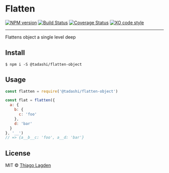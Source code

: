 # Flatten

[![NPM version][npm-img]][npm]
[![Build Status][ci-img]][ci]
[![Coverage Status][coveralls-img]][coveralls]
[![XO code style][xo-img]][xo]


[npm-img]:         https://img.shields.io/npm/v/@tadashi/flatten-object.svg
[npm]:             https://www.npmjs.com/package/@tadashi/flatten-object
[ci-img]:          https://travis-ci.org/lagden/flatten-object.svg
[ci]:              https://travis-ci.org/lagden/flatten-object
[coveralls-img]:   https://coveralls.io/repos/github/lagden/flatten-object/badge.svg?branch=master
[coveralls]:       https://coveralls.io/github/lagden/flatten-object?branch=master
[xo-img]:          https://img.shields.io/badge/code_style-XO-5ed9c7.svg
[xo]:              https://github.com/sindresorhus/xo

-----

Flattens object a single level deep

## Install

```
$ npm i -S @tadashi/flatten-object
```


## Usage

```js
const flatten = require('@tadashi/flatten-object')

const flat = flatten({
  a: {
    b: {
      c: 'foo'
    },
    d: 'bar'
  }
}, '__')
// => {a__b__c: 'foo', a__d: 'bar'}
```


## License

MIT © [Thiago Lagden](http://lagden.in)
